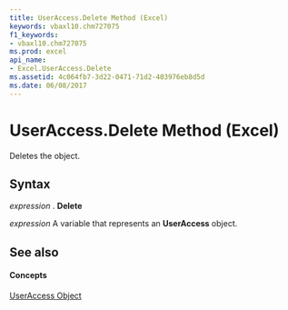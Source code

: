 ```yaml
---
title: UserAccess.Delete Method (Excel)
keywords: vbaxl10.chm727075
f1_keywords:
- vbaxl10.chm727075
ms.prod: excel
api_name:
- Excel.UserAccess.Delete
ms.assetid: 4c064fb7-3d22-0471-71d2-403976eb8d5d
ms.date: 06/08/2017
---
```



# UserAccess.Delete Method (Excel)

Deletes the object.


## Syntax

 _expression_ . **Delete**

 _expression_ A variable that represents an **UserAccess** object.


## See also


#### Concepts


[UserAccess Object](useraccess-object-excel.md)


